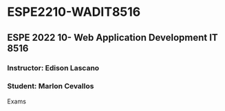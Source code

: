 # ESPE2210-WADIT8516
## ESPE 2022 10- Web Application Development  IT 8516
### Instructor: Edison Lascano
### Student: Marlon Cevallos
Exams
